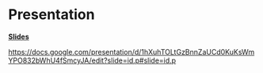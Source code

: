 # Presentation

**[Slides](name_of_your_file_including_the_presentation_slides)**

https://docs.google.com/presentation/d/1hXuhTOLtGzBnnZaUCd0KuKsWmYPO832bWhU4fSmcyJA/edit?slide=id.p#slide=id.p
